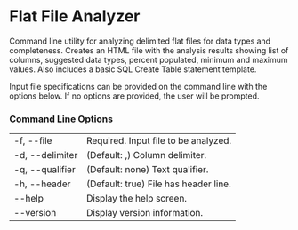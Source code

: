 # Flat File Analyzer
Command line utility for analyzing delimited flat files for data types and completeness. Creates an HTML file with the analysis results showing list of columns, suggested data types, percent populated, minimum and maximum values. Also includes a basic SQL Create Table statement template.

Input file specifications can be provided on the command line with the options below. If no options are provided, the user will be prompted.

### Command Line Options

|               |                                     |
|---------------|-------------------------------------|
|-f, --file     |Required. Input file to be analyzed. |
|-d, --delimiter|(Default: ,) Column delimiter.       |
|-q, --qualifier|(Default: none) Text qualifier.      |
|-h, --header   |(Default: true) File has header line.|
|--help         |Display the help screen.             |
|--version      |Display version information.         |
